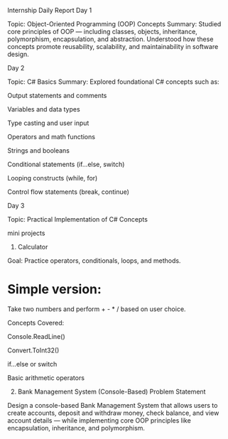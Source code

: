 Internship Daily Report
Day 1

Topic: Object-Oriented Programming (OOP) Concepts
Summary:
Studied core principles of OOP — including classes, objects, inheritance, polymorphism, encapsulation, and abstraction. Understood how these concepts promote reusability, scalability, and maintainability in software design.

Day 2

Topic: C# Basics
Summary:
Explored foundational C# concepts such as:

Output statements and comments

Variables and data types

Type casting and user input

Operators and math functions

Strings and booleans

Conditional statements (if...else, switch)

Looping constructs (while, for)

Control flow statements (break, continue)


Day 3

Topic: Practical Implementation of C# Concepts

mini projects

1. Calculator

Goal: Practice operators, conditionals, loops, and methods.

# Simple version:

Take two numbers and perform + - * / based on user choice.

Concepts Covered:

Console.ReadLine()

Convert.ToInt32()

if...else or switch

Basic arithmetic operators


2. Bank Management System (Console-Based)
Problem Statement

Design a console-based Bank Management System that allows users to create accounts, deposit and withdraw money, check balance, and view account details — while implementing core OOP principles like encapsulation, inheritance, and polymorphism.